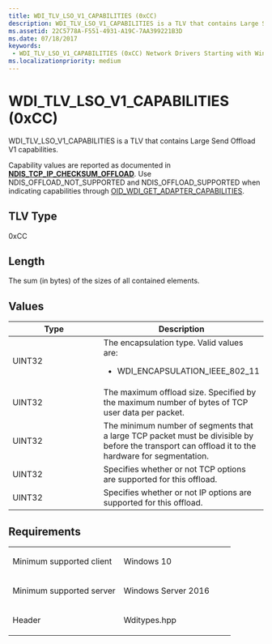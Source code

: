 ```yaml
---
title: WDI_TLV_LSO_V1_CAPABILITIES (0xCC)
description: WDI_TLV_LSO_V1_CAPABILITIES is a TLV that contains Large Send Offload V1 capabilities.
ms.assetid: 22C5778A-F551-4931-A19C-7AA399221B3D
ms.date: 07/18/2017
keywords:
 - WDI_TLV_LSO_V1_CAPABILITIES (0xCC) Network Drivers Starting with Windows Vista
ms.localizationpriority: medium
---
```


# WDI\_TLV\_LSO\_V1\_CAPABILITIES (0xCC)


WDI\_TLV\_LSO\_V1\_CAPABILITIES is a TLV that contains Large Send Offload V1 capabilities.

Capability values are reported as documented in [**NDIS\_TCP\_IP\_CHECKSUM\_OFFLOAD**](https://docs.microsoft.com/windows-hardware/drivers/ddi/ntddndis/ns-ntddndis-_ndis_tcp_ip_checksum_offload). Use NDIS\_OFFLOAD\_NOT\_SUPPORTED and NDIS\_OFFLOAD\_SUPPORTED when indicating capabilities through [OID\_WDI\_GET\_ADAPTER\_CAPABILITIES](https://docs.microsoft.com/windows-hardware/drivers/network/oid-wdi-get-adapter-capabilities).

## TLV Type


0xCC

## Length


The sum (in bytes) of the sizes of all contained elements.

## Values


<table>
<colgroup>
<col width="50%" />
<col width="50%" />
</colgroup>
<thead>
<tr class="header">
<th>Type</th>
<th>Description</th>
</tr>
</thead>
<tbody>
<tr class="odd">
<td>UINT32</td>
<td>The encapsulation type. Valid values are:
<ul>
<li>WDI_ENCAPSULATION_IEEE_802_11</li>
</ul></td>
</tr>
<tr class="even">
<td>UINT32</td>
<td>The maximum offload size. Specified by the maximum number of bytes of TCP user data per packet.</td>
</tr>
<tr class="odd">
<td>UINT32</td>
<td>The minimum number of segments that a large TCP packet must be divisible by before the transport can offload it to the hardware for segmentation.</td>
</tr>
<tr class="even">
<td>UINT32</td>
<td>Specifies whether or not TCP options are supported for this offload.</td>
</tr>
<tr class="odd">
<td>UINT32</td>
<td>Specifies whether or not IP options are supported for this offload.</td>
</tr>
</tbody>
</table>

 

Requirements
------------

<table>
<colgroup>
<col width="50%" />
<col width="50%" />
</colgroup>
<tbody>
<tr class="odd">
<td><p>Minimum supported client</p></td>
<td><p>Windows 10</p></td>
</tr>
<tr class="even">
<td><p>Minimum supported server</p></td>
<td><p>Windows Server 2016</p></td>
</tr>
<tr class="odd">
<td><p>Header</p></td>
<td>Wditypes.hpp</td>
</tr>
</tbody>
</table>

 

 




